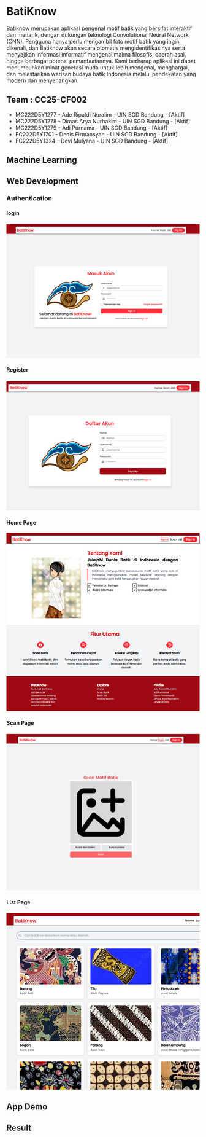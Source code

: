 # BatiKnow
Batiknow merupakan aplikasi pengenal motif batik yang bersifat interaktif dan menarik, dengan dukungan teknologi Convolutional Neural Network (CNN). Pengguna hanya perlu mengambil foto motif batik yang ingin dikenali, dan Batiknow akan secara otomatis mengidentifikasinya serta menyajikan informasi informatif mengenai makna filosofis, daerah asal, hingga berbagai potensi pemanfaatannya. Kami berharap aplikasi ini dapat menumbuhkan minat generasi muda untuk lebih mengenal, menghargai, dan melestarikan warisan budaya batik Indonesia melalui pendekatan yang modern dan menyenangkan.

## Team : CC25-CF002
- MC222D5Y1277 - Ade Ripaldi Nuralim - UIN SGD Bandung - [Aktif]
- MC222D5Y1278 - Dimas Arya Nurhakim - UIN SGD Bandung - [Aktif]
- MC222D5Y1279 - Adi Purnama - UIN SGD Bandung - [Aktif]
- FC222D5Y1701 - Denis Firmansyah - UIN SGD Bandung - [Aktif]
- FC222D5Y1324 - Devi Mulyana - UIN SGD Bandung - [Aktif]


## Machine Learning
## Web Development
### Authentication
#### login
![image](https://raw.githubusercontent.com/Synnoer/BatiKnow/refs/heads/main/assets/Cuplikan%20layar%202025-06-12%20183709.png)

#### Register

![image](https://raw.githubusercontent.com/Synnoer/BatiKnow/refs/heads/main/assets/Cuplikan%20layar%202025-06-12%20183918.png)

#### Home Page

![image](http://raw.githubusercontent.com/Synnoer/BatiKnow/refs/heads/main/assets/Cuplikan%20layar%202025-06-12%20183349.png)

#### Scan Page


![image](https://raw.githubusercontent.com/Synnoer/BatiKnow/refs/heads/main/assets/Cuplikan%20layar%202025-06-12%20183408.png)

#### List Page

![image](https://raw.githubusercontent.com/Synnoer/BatiKnow/refs/heads/main/assets/Cuplikan%20layar%202025-06-12%20183420.png)

## App Demo

## Result

